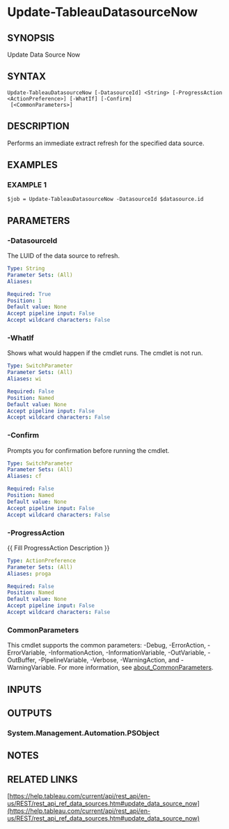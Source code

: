 # Update-TableauDatasourceNow

## SYNOPSIS
Update Data Source Now

## SYNTAX

```
Update-TableauDatasourceNow [-DatasourceId] <String> [-ProgressAction <ActionPreference>] [-WhatIf] [-Confirm]
 [<CommonParameters>]
```

## DESCRIPTION
Performs an immediate extract refresh for the specified data source.

## EXAMPLES

### EXAMPLE 1
```
$job = Update-TableauDatasourceNow -DatasourceId $datasource.id
```

## PARAMETERS

### -DatasourceId
The LUID of the data source to refresh.

```yaml
Type: String
Parameter Sets: (All)
Aliases:

Required: True
Position: 1
Default value: None
Accept pipeline input: False
Accept wildcard characters: False
```

### -WhatIf
Shows what would happen if the cmdlet runs.
The cmdlet is not run.

```yaml
Type: SwitchParameter
Parameter Sets: (All)
Aliases: wi

Required: False
Position: Named
Default value: None
Accept pipeline input: False
Accept wildcard characters: False
```

### -Confirm
Prompts you for confirmation before running the cmdlet.

```yaml
Type: SwitchParameter
Parameter Sets: (All)
Aliases: cf

Required: False
Position: Named
Default value: None
Accept pipeline input: False
Accept wildcard characters: False
```

### -ProgressAction
{{ Fill ProgressAction Description }}

```yaml
Type: ActionPreference
Parameter Sets: (All)
Aliases: proga

Required: False
Position: Named
Default value: None
Accept pipeline input: False
Accept wildcard characters: False
```

### CommonParameters
This cmdlet supports the common parameters: -Debug, -ErrorAction, -ErrorVariable, -InformationAction, -InformationVariable, -OutVariable, -OutBuffer, -PipelineVariable, -Verbose, -WarningAction, and -WarningVariable. For more information, see [about_CommonParameters](http://go.microsoft.com/fwlink/?LinkID=113216).

## INPUTS

## OUTPUTS

### System.Management.Automation.PSObject
## NOTES

## RELATED LINKS

[https://help.tableau.com/current/api/rest_api/en-us/REST/rest_api_ref_data_sources.htm#update_data_source_now](https://help.tableau.com/current/api/rest_api/en-us/REST/rest_api_ref_data_sources.htm#update_data_source_now)

